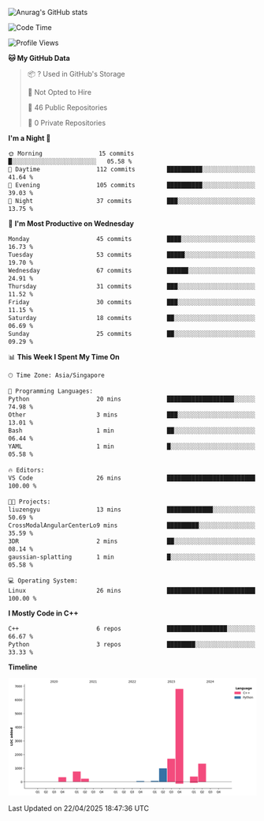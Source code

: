 ![Anurag's GitHub stats](https://github-readme-stats.vercel.app/api?username=OnePointFive99&show_icons=true&theme=transparent)

<!--START_SECTION:waka-->
![Code Time](http://img.shields.io/badge/Code%20Time-228%20hrs%2047%20mins-blue)

![Profile Views](http://img.shields.io/badge/Profile%20Views-0-blue)

**🐱 My GitHub Data** 

> 📦 ? Used in GitHub's Storage 
 > 
> 🚫 Not Opted to Hire
 > 
> 📜 46 Public Repositories 
 > 
> 🔑 0 Private Repositories 
 > 
**I'm a Night 🦉** 

```text
🌞 Morning                15 commits          █░░░░░░░░░░░░░░░░░░░░░░░░   05.58 % 
🌆 Daytime                112 commits         ██████████░░░░░░░░░░░░░░░   41.64 % 
🌃 Evening                105 commits         ██████████░░░░░░░░░░░░░░░   39.03 % 
🌙 Night                  37 commits          ███░░░░░░░░░░░░░░░░░░░░░░   13.75 % 
```
📅 **I'm Most Productive on Wednesday** 

```text
Monday                   45 commits          ████░░░░░░░░░░░░░░░░░░░░░   16.73 % 
Tuesday                  53 commits          █████░░░░░░░░░░░░░░░░░░░░   19.70 % 
Wednesday                67 commits          ██████░░░░░░░░░░░░░░░░░░░   24.91 % 
Thursday                 31 commits          ███░░░░░░░░░░░░░░░░░░░░░░   11.52 % 
Friday                   30 commits          ███░░░░░░░░░░░░░░░░░░░░░░   11.15 % 
Saturday                 18 commits          ██░░░░░░░░░░░░░░░░░░░░░░░   06.69 % 
Sunday                   25 commits          ██░░░░░░░░░░░░░░░░░░░░░░░   09.29 % 
```


📊 **This Week I Spent My Time On** 

```text
🕑︎ Time Zone: Asia/Singapore

💬 Programming Languages: 
Python                   20 mins             ███████████████████░░░░░░   74.98 % 
Other                    3 mins              ███░░░░░░░░░░░░░░░░░░░░░░   13.01 % 
Bash                     1 min               ██░░░░░░░░░░░░░░░░░░░░░░░   06.44 % 
YAML                     1 min               █░░░░░░░░░░░░░░░░░░░░░░░░   05.58 % 

🔥 Editors: 
VS Code                  26 mins             █████████████████████████   100.00 % 

🐱‍💻 Projects: 
liuzengyu                13 mins             █████████████░░░░░░░░░░░░   50.69 % 
CrossModalAngularCenterLo9 mins              █████████░░░░░░░░░░░░░░░░   35.59 % 
3DR                      2 mins              ██░░░░░░░░░░░░░░░░░░░░░░░   08.14 % 
gaussian-splatting       1 min               █░░░░░░░░░░░░░░░░░░░░░░░░   05.58 % 

💻 Operating System: 
Linux                    26 mins             █████████████████████████   100.00 % 
```

**I Mostly Code in C++** 

```text
C++                      6 repos             █████████████████░░░░░░░░   66.67 % 
Python                   3 repos             ████████░░░░░░░░░░░░░░░░░   33.33 % 
```



**Timeline**

![Lines of Code chart](https://raw.githubusercontent.com/OnePointFive99/OnePointFive99/main/assets/bar_graph.png)


 Last Updated on 22/04/2025 18:47:36 UTC
<!--END_SECTION:waka-->

  
